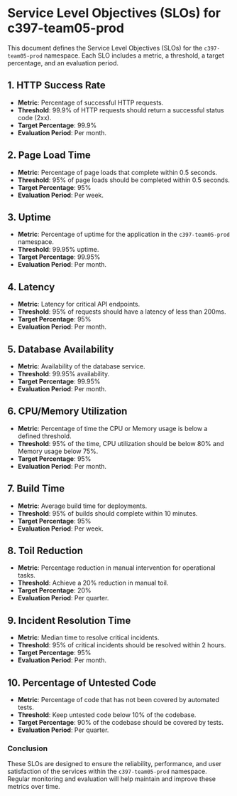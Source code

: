 # Service Level Objectives (SLOs) for c397-team05-prod

This document defines the Service Level Objectives (SLOs) for the `c397-team05-prod` namespace. Each SLO includes a metric, a threshold, a target percentage, and an evaluation period.

## 1. HTTP Success Rate

- **Metric**: Percentage of successful HTTP requests.
- **Threshold**: 99.9% of HTTP requests should return a successful status code (2xx).
- **Target Percentage**: 99.9%
- **Evaluation Period**: Per month.

## 2. Page Load Time

- **Metric**: Percentage of page loads that complete within 0.5 seconds.
- **Threshold**: 95% of page loads should be completed within 0.5 seconds.
- **Target Percentage**: 95%
- **Evaluation Period**: Per week.

## 3. Uptime

- **Metric**: Percentage of uptime for the application in the `c397-team05-prod` namespace.
- **Threshold**: 99.95% uptime.
- **Target Percentage**: 99.95%
- **Evaluation Period**: Per month.

## 4. Latency

- **Metric**: Latency for critical API endpoints.
- **Threshold**: 95% of requests should have a latency of less than 200ms.
- **Target Percentage**: 95%
- **Evaluation Period**: Per month.

## 5. Database Availability

- **Metric**: Availability of the database service.
- **Threshold**: 99.95% availability.
- **Target Percentage**: 99.95%
- **Evaluation Period**: Per month.

## 6. CPU/Memory Utilization

- **Metric**: Percentage of time the CPU or Memory usage is below a defined threshold.
- **Threshold**: 95% of the time, CPU utilization should be below 80% and Memory usage below 75%.
- **Target Percentage**: 95%
- **Evaluation Period**: Per month.

## 7. Build Time

- **Metric**: Average build time for deployments.
- **Threshold**: 95% of builds should complete within 10 minutes.
- **Target Percentage**: 95%
- **Evaluation Period**: Per week.

## 8. Toil Reduction

- **Metric**: Percentage reduction in manual intervention for operational tasks.
- **Threshold**: Achieve a 20% reduction in manual toil.
- **Target Percentage**: 20%
- **Evaluation Period**: Per quarter.

## 9. Incident Resolution Time

- **Metric**: Median time to resolve critical incidents.
- **Threshold**: 95% of critical incidents should be resolved within 2 hours.
- **Target Percentage**: 95%
- **Evaluation Period**: Per month.

## 10. Percentage of Untested Code

- **Metric**: Percentage of code that has not been covered by automated tests.
- **Threshold**: Keep untested code below 10% of the codebase.
- **Target Percentage**: 90% of the codebase should be covered by tests.
- **Evaluation Period**: Per quarter.

### Conclusion

These SLOs are designed to ensure the reliability, performance, and user satisfaction of the services within the `c397-team05-prod` namespace. Regular monitoring and evaluation will help maintain and improve these metrics over time.
